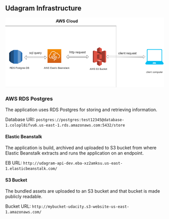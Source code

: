 ## Udagram Infrastructure

![Architecture](architecture.png)

### AWS RDS Postgres
The application uses RDS Postgres for storing and retrieving information.

Database URI: `postgres://postgres:test12345@database-1.colopl8ifvu6.us-east-1.rds.amazonaws.com:5432/store`

#### Elastic Beanstalk
The application is build, archived and uploaded to S3 bucket from where Elastic Beanstalk extracts and runs the application on an endpoint.

EB URL: `http://udagram-api-dev.eba-xz2amksu.us-east-1.elasticbeanstalk.com/`

#### S3 Bucket
The bundled assets are uploaded to an S3 bucket and that bucket is made publicly readable.

Bucket URL: `http://mybucket-udacity.s3-website-us-east-1.amazonaws.com/`
